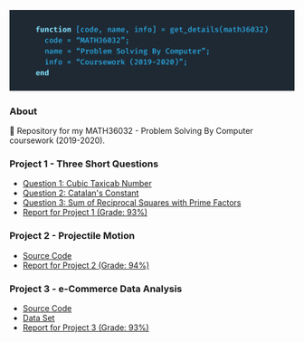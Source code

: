 ![](figures/cover.png)

### About
🎲 Repository for my MATH36032 - Problem Solving By Computer coursework (2019-2020).

### Project 1 - Three Short Questions
- [Question 1: Cubic Taxicab Number](ex1/ex1)
- [Question 2: Catalan's Constant](ex1/ex2)
- [Question 3: Sum of Reciprocal Squares with Prime Factors](ex1/ex3)
- [Report for Project 1 (Grade: 93%)](ex1/report)

### Project 2 - Projectile Motion
- [Source Code](ex2/src)
- [Report for Project 2 (Grade: 94%)](ex2/report)

### Project 3 - e-Commerce Data Analysis
- [Source Code](ex3/src)
- [Data Set](ex3/src/purchasing_order.csv)
- [Report for Project 3 (Grade: 93%)](ex3/report)
